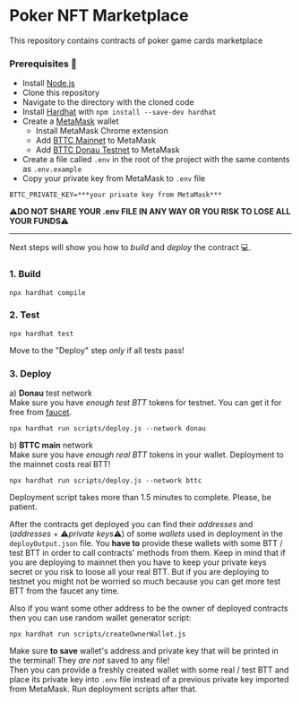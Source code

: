 # Poker NFT Marketplace

This repository contains contracts of poker game cards marketplace

### Prerequisites :page_with_curl:
- Install [Node.js](https://nodejs.org/en/download/)
- Clone this repository
- Navigate to the directory with the cloned code
- Install [Hardhat](https://hardhat.org/) with `npm install --save-dev hardhat`
- Create a [MetaMask](https://metamask.io/) wallet
  - Install MetaMask Chrome extension
  - Add [BTTC Mainnet](https://medium.com/@BitTorrent/how-to-connect-to-metamask-wallet-on-bittorrent-chain-412e9ea7a99f) to MetaMask
  - Add [BTTC Donau Testnet](https://testfaucet.bittorrentchain.io/#/:~:text=BitTorrent%20Chain%20Donau%20Network%20Configuration) to MetaMask
- Create a file called `.env` in the root of the project with the same contents as `.env.example`
- Copy your private key from MetaMask to `.env` file
```
BTTC_PRIVATE_KEY=***your private key from MetaMask***
```
:warning:__DO NOT SHARE YOUR .env FILE IN ANY WAY OR YOU RISK TO LOSE ALL YOUR FUNDS__:warning:

---
Next steps will show you how to _build_ and _deploy_ the contract :computer:.  

### 1. Build
```
npx hardhat compile
```

### 2. Test
```
npx hardhat test
```
Move to the "Deploy" step _only_ if all tests pass!

### 3. Deploy
а) __Donau__ test network  
Make sure you have _enough test BTT_ tokens for testnet. You can get it for free from [faucet](https://testfaucet.bittorrentchain.io/#/).  
```
npx hardhat run scripts/deploy.js --network donau
```  
b) __BTTC main__ network  
Make sure you have _enough real BTT_ tokens in your wallet. Deployment to the mainnet costs real BTT!
```
npx hardhat run scripts/deploy.js --network bttc
```
Deployment script takes more than 1.5 minutes to complete. Please, be patient.  

After the contracts get deployed you can find their _addresses_ and (_addresses_ + :warning:_private keys_:warning:) of some _wallets_ used in deployment in the `deployOutput.json` file. You __have to__ provide these wallets with some BTT / test BTT in order to call contracts' methods from them. Keep in mind that if you are deploying to mainnet then you have to keep your private keys secret or you risk to loose all your real BTT. But if you are deploying to testnet you might not be worried so much because you can get more test BTT from the faucet any time. 

Also if you want some other address to be the owner of deployed contracts then you can use random wallet generator script:
```
npx hardhat run scripts/createOwnerWallet.js
```  
Make sure __to save__ wallet's address and private key that will be printed in the terminal! They _are not_ saved to any file!  
Then you can provide a freshly created wallet with some real / test BTT and place its private key into `.env` file instead of a previous private key imported from MetaMask. Run deployment scripts after that.
